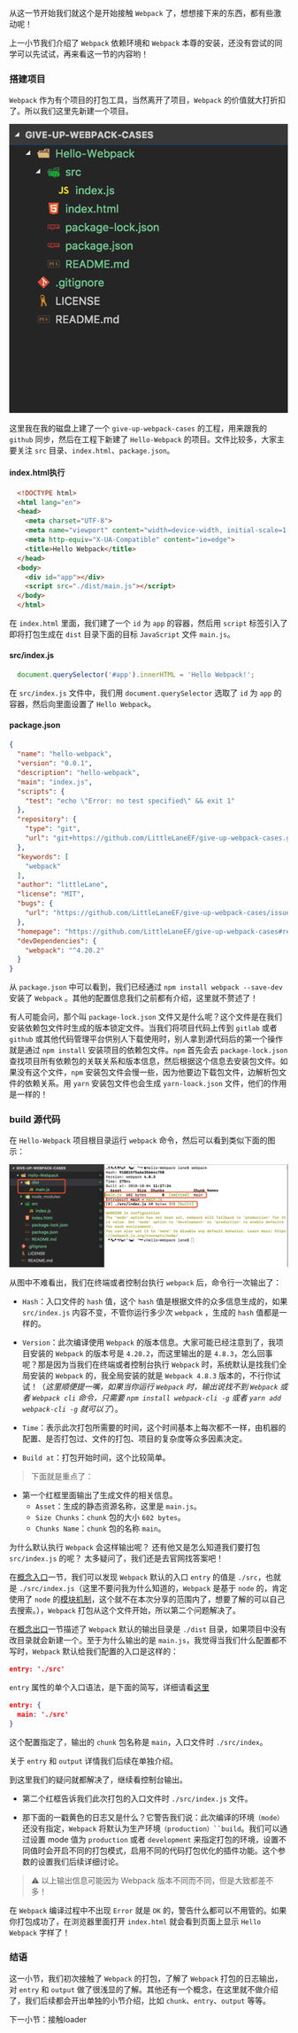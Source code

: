 从这一节开始我们就这个是开始接触 `Webpack` 了，想想接下来的东西，都有些激动呢！

上一小节我们介绍了 `Webpack` 依赖环境和 `Webpack` 本尊的安装，还没有尝试的同学可以先试试，再来看这一节的内容哟！

### 搭建项目

`Webpack` 作为有个项目的打包工具，当然离开了项目，`Webpack` 的价值就大打折扣了。所以我们这里先新建一个项目。

![](/assets/hello-webpack.png)

这里我在我的磁盘上建了一个 `give-up-webpack-cases` 的工程，用来跟我的 `github` 同步，然后在工程下新建了 `Hello-Webpack` 的项目。文件比较多，大家主要关注 `src` 目录、`index.html`、`package.json`。

#### index.html执行

```html
  <!DOCTYPE html>
  <html lang="en">
  <head>
    <meta charset="UTF-8">
    <meta name="viewport" content="width=device-width, initial-scale=1.0">
    <meta http-equiv="X-UA-Compatible" content="ie=edge">
    <title>Hello Webpack</title>
  </head>
  <body>
    <div id="app"></div>
    <script src="./dist/main.js"></script>
  </body>
  </html>
```

在 `index.html` 里面，我们建了一个 `id` 为 `app` 的容器，然后用 `script` 标签引入了即将打包生成在 `dist` 目录下面的目标 `JavaScript` 文件 `main.js`。

#### src/index.js

```javascript
  document.querySelector('#app').innerHTML = 'Hello Webpack!';
```

在 `src/index.js` 文件中，我们用 `document.querySelector` 选取了 `id` 为 `app` 的容器，然后向里面设置了 `Hello Webpack`。

#### package.json

```json
{
  "name": "hello-webpack",
  "version": "0.0.1",
  "description": "hello-webpack",
  "main": "index.js",
  "scripts": {
    "test": "echo \"Error: no test specified\" && exit 1"
  },
  "repository": {
    "type": "git",
    "url": "git+https://github.com/LittleLaneEF/give-up-webpack-cases.git"
  },
  "keywords": [
    "webpack"
  ],
  "author": "littleLane",
  "license": "MIT",
  "bugs": {
    "url": "https://github.com/LittleLaneEF/give-up-webpack-cases/issues"
  },
  "homepage": "https://github.com/LittleLaneEF/give-up-webpack-cases#readme",
  "devDependencies": {
    "webpack": "^4.20.2"
  }
}

```

从 `package.json` 中可以看到，我们已经通过 `npm install webpack --save-dev` 安装了 `Webpack` 。其他的配置信息我们之前都有介绍，这里就不赘述了！

有人可能会问，那个叫 `package-lock.json` 文件又是什么呢？这个文件是在我们安装依赖包文件时生成的版本锁定文件。当我们将项目代码上传到 `gitlab` 或者 `github` 或其他代码管理平台供别人下载使用时，别人拿到源代码后的第一个操作就是通过 `npm install` 安装项目的依赖包文件。`npm` 首先会去 `package-lock.json` 查找项目所有依赖包的关联关系和版本信息，然后根据这个信息去安装包文件。如果没有这个文件，`npm` 安装包文件会慢一些，因为他要边下载包文件，边解析包文件的依赖关系。用 `yarn` 安装包文件也会生成 `yarn-loack.json` 文件，他们的作用是一样的！

### build 源代码

在 `Hello-Webpack` 项目根目录运行 `webpack` 命令，然后可以看到类似下面的图示：

![](/assets/hello-webpack-build.png)

从图中不难看出，我们在终端或者控制台执行 `webpack` 后，命令行一次输出了：

- `Hash`：入口文件的 `hash` 值，这个 `hash` 值是根据文件的众多信息生成的，如果 `src/index.js` 内容不变，不管你运行多少次 `webpack` ，生成的 `hash` 值都是一样的。

- `Version`：此次编译使用 `Webpack` 的版本信息。大家可能已经注意到了，我项目安装的 `Webpack` 的版本号是 `4.20.2`，而这里输出的是 `4.8.3`，怎么回事呢？那是因为当我们在终端或者控制台执行 `Webpack` 时，系统默认是找我们全局安装的 `Webpack` 的，我全局安装的就是 `Webpack 4.8.3` 版本的，不行你试试！（_这里顺便提一嘴，如果当你运行 `Webpack` 时，输出说找不到 `Webpack` 或者 `Webpack cli` 命令，只需要 `npm install webpack-cli -g` 或者 `yarn add webpack-cli -g` 就可以了_）。

- `Time`：表示此次打包所需要的时间，这个时间基本上每次都不一样，由机器的配置、是否打包过、文件的打包、项目的复杂度等众多因素决定。

- `Build at`：打包开始时间，这个比较简单。

> 下面就是重点了：

- 第一个红框里面输出了生成文件的相关信息。
  - `Asset`：生成的静态资源名称，这里是 `main.js`。
  - `Size Chunks`：`chunk` 包的大小 `602 bytes`。
  - `Chunks Name`：`chunk` 包的名称 `main`。 
  
为什么默认执行 `Webpack` 会这样输出呢？
还有他又是怎么知道我们要打包 `src/index.js` 的呢？
太多疑问了，我们还是去官网找答案吧！

在[概念入口](https://www.webpackjs.com/concepts/#%E5%85%A5%E5%8F%A3-entry-)一节，我们可以发现 `Webpack` 默认的入口 `entry` 的值是 `./src`，也就是 `./src/index.js`（这里不要问我为什么知道的，`Webpack` 是基于 `node` 的，肯定使用了 `node` 的[模块机制](http://www.infoq.com/cn/articles/nodejs-module-mechanism/)，这个就不在本次分享的范围内了，想要了解的可以自己去搜索。），`Webpack` 打包从这个文件开始，所以第二个问题解决了。

在[概念出口](https://www.webpackjs.com/concepts/#%E5%87%BA%E5%8F%A3-output-)一节描述了 `Webpack` 默认的输出目录是 `./dist` 目录，如果项目中没有改目录就会新建一个。至于为什么输出的是 `main.js`，我觉得当我们什么配置都不写时，`Webpack` 默认给我们配置的入口是这样的：

```json
entry: './src'
```

`entry` 属性的单个入口语法，是下面的简写，详细请看[这里](https://www.webpackjs.com/concepts/entry-points/#%E5%8D%95%E4%B8%AA%E5%85%A5%E5%8F%A3-%E7%AE%80%E5%86%99-%E8%AF%AD%E6%B3%95)

```json
entry: {
  main: './src'
}
```

这个配置指定了，输出的 `chunk` 包名称是 `main`，入口文件时 `./src/index`。

关于 `entry` 和 `output` 详情我们后续在单独介绍。

到这里我们的疑问就都解决了，继续看控制台输出。

- 第二个红框告诉我们此次打包的入口文件时 `./src/index.js` 文件。

- 那下面的一戳黄色的日志又是什么？它警告我们说：此次编译的环境`（mode）`还没有指定，`Webpack` 将默认为生产环境`（production）``build`。我们可以通过设置 mode 值为 `production` 或者 `development` 来指定打包的环境，设置不同值时会开启不同的打包模式，启用不同的代码打包优化的插件功能。这个参数的设置我们后续详细讨论。

> ⚠️ 以上输出信息可能因为 Webpack 版本不同而不同，但是大致都差不多！

在 `Webpack` 编译过程中不出现 `Error` 就是 `OK` 的，警告什么都可以不用管的。如果你打包成功了，在浏览器里面打开 `index.html` 就会看到页面上显示 `Hello Webpack` 字样了！

### 结语

这一小节，我们初次接触了 `Webpack` 的打包，了解了 `Webpack` 打包的日志输出，对 `entry` 和 `output` 做了很浅显的了解。其他还有一个概念，在这里就不做介绍了，我们后续都会开出单独的小节介绍，比如 `chunk`、`entry`、`output` 等等。

下一小节：接触loader



